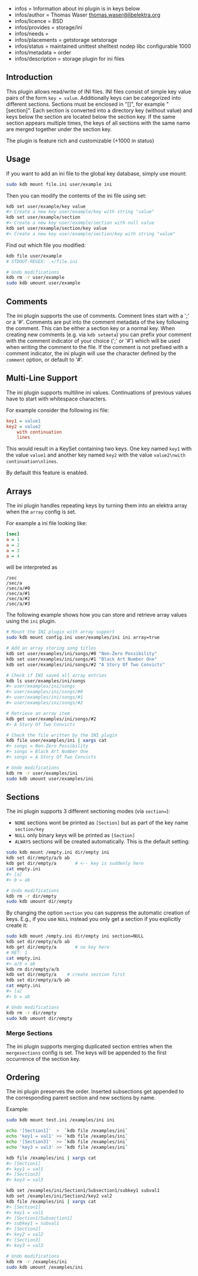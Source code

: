 - infos = Information about ini plugin is in keys below
- infos/author = Thomas Waser <thomas.waser@libelektra.org>
- infos/licence = BSD
- infos/provides = storage/ini
- infos/needs =
- infos/placements = getstorage setstorage
- infos/status = maintained unittest shelltest nodep libc configurable 1000
- infos/metadata = order
- infos/description = storage plugin for ini files

## Introduction

This plugin allows read/write of INI files. INI files consist of simple
key value pairs of the form `key = value`. Additionally keys can be
categorized into different sections. Sections must be enclosed in "[]",
for example "[section]". Each section is converted into a directory key
(without value) and keys below the section are located below the section
key. If the same section appears multiple times, the keys of all sections
with the same name are merged together under the section key.

The plugin is feature rich and customizable (+1000 in status)

## Usage

If you want to add an ini file to the global key database, simply use mount:

```sh
sudo kdb mount file.ini user/example ini
```

Then you can modify the contents of the ini file using set:

```sh
kdb set user/example/key value
#> Create a new key user/example/key with string "value"
kdb set user/example/section
#> Create a new key user/example/section with null value
kdb set user/example/section/key value
#> Create a new key user/example/section/key with string "value"
```

Find out which file you modified:

```sh
kdb file user/example
# STDOUT-REGEX: .+/file.ini

# Undo modifications
kdb rm -r user/example
sudo kdb umount user/example
```

## Comments

The ini plugin supports the use of comments. Comment lines start with
a ';' or a '#'. Comments are put into the comment metadata of the key
following the comment. This can be either a section key or a normal key.
When creating new comments (e.g. via `kdb setmeta`) you can prefix
your comment with the comment indicator of your choice (';' or '#')
which will be used when writing the comment to the file. If the comment
is not prefixed with a comment indicator, the ini plugin will use the
character defined by the `comment` option, or default to '#'.

## Multi-Line Support

The ini plugin supports multiline ini values. Continuations of previous values
have to start with whitespace characters.

For example consider the following ini file:

```ini
key1 = value1
key2 = value2
    with continuation
    lines
```

This would result in a KeySet containing two keys. One key named `key1` with the value `value1` and
another key named `key2` with the value `value2\nwith continuation\nlines`.

By default this feature is enabled.

## Arrays

The ini plugin handles repeating keys by turning them into an elektra array when the `array` config is set.

For example a ini file looking like:

```ini
[sec]
a = 1
a = 2
a = 3
a = 4
```

will be interpreted as

```
/sec
/sec/a
/sec/a/#0
/sec/a/#1
/sec/a/#2
/sec/a/#3
```

The following example shows how you can store and retrieve array values using the `ini` plugin.

```sh
# Mount the INI plugin with array support
sudo kdb mount config.ini user/examples/ini ini array=true

# Add an array storing song titles
kdb set user/examples/ini/songs/#0 "Non-Zero Possibility"
kdb set user/examples/ini/songs/#1 "Black Art Number One"
kdb set user/examples/ini/songs/#2 "A Story Of Two Convicts"

# Check if INI saved all array entries
kdb ls user/examples/ini/songs
#> user/examples/ini/songs
#> user/examples/ini/songs/#0
#> user/examples/ini/songs/#1
#> user/examples/ini/songs/#2

# Retrieve an array item
kdb get user/examples/ini/songs/#2
#> A Story Of Two Convicts

# Check the file written by the INI plugin
kdb file user/examples/ini | xargs cat
#> songs = Non-Zero Possibility
#> songs = Black Art Number One
#> songs = A Story Of Two Convicts

# Undo modifications
kdb rm -r user/examples/ini
sudo kdb umount user/examples/ini
```

## Sections

The ini plugin supports 3 different sectioning modes (via `section=`):

- `NONE` sections wont be printed as `[Section]` but as part of the key name `section/key`
- `NULL` only binary keys will be printed as `[Section]`
- `ALWAYS` sections will be created automatically. This is the default setting:

```sh
sudo kdb mount /empty.ini dir/empty ini
kdb set dir/empty/a/b ab
kdb get dir/empty/a       # <-- key is suddenly here
cat empty.ini
#> [a]
#> b = ab

# Undo modifications
kdb rm -r dir/empty
sudo kdb umount dir/empty
```

By changing the option `section` you can suppress the automatic creation of keys.
E.g., if you use `NULL` instead you only get a section if you explicitly create it:

```sh
sudo kdb mount /empty.ini dir/empty ini section=NULL
kdb set dir/empty/a/b ab
kdb get dir/empty/a       # no key here
# RET: 1
cat empty.ini
#> a/b = ab
kdb rm dir/empty/a/b
kdb set dir/empty/a    # create section first
kdb set dir/empty/a/b ab
cat empty.ini
#> [a]
#> b = ab

# Undo modifications
kdb rm -r dir/empty
sudo kdb umount dir/empty
```

### Merge Sections

The ini plugin supports merging duplicated section entries when the `mergesections` config is set.
The keys will be appended to the first occurrence of the section key.

## Ordering

The ini plugin preserves the order.
Inserted subsections get appended to the corresponding parent section and new sections by name.

Example:

```sh
sudo kdb mount test.ini /examples/ini ini

echo '[Section1]'  >  `kdb file /examples/ini`
echo 'key1 = val1' >> `kdb file /examples/ini`
echo '[Section3]'  >> `kdb file /examples/ini`
echo 'key3 = val3' >> `kdb file /examples/ini`

kdb file /examples/ini | xargs cat
#> [Section1]
#> key1 = val1
#> [Section3]
#> key3 = val3

kdb set /examples/ini/Section1/Subsection1/subkey1 subval1
kdb set /examples/ini/Section2/key2 val2
kdb file /examples/ini | xargs cat
#> [Section1]
#> key1 = val1
#> [Section1/Subsection1]
#> subkey1 = subval1
#> [Section2]
#> key2 = val2
#> [Section3]
#> key3 = val3

# Undo modifications
kdb rm -r /examples/ini
sudo kdb umount /examples/ini
```

